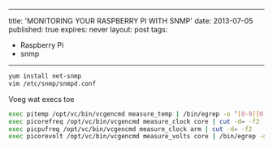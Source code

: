 ---
title: 'MONITORING YOUR RASPBERRY PI WITH SNMP'
date: 2013-07-05
published: true
expires: never
layout: post
tags:
 - Raspberry Pi
 - snmp
 ---
```bash
yum install net-snmp
vim /etc/snmp/snmpd.conf
```
Voeg wat execs toe
```bash
exec pitemp /opt/vc/bin/vcgencmd measure_temp | /bin/egrep -o ‘[0-9][0-9]\.[0-9]’
exec picorefreq /opt/vc/bin/vcgencmd measure_clock core | cut -d= -f2
exec picpufreq /opt/vc/bin/vcgencmd measure_clock arm | cut -d= -f2
exec picorevolt /opt/vc/bin/vcgencmd measure_volts core | /bin/egrep -o ‘[0-9]*\.[0-9]*’
```
